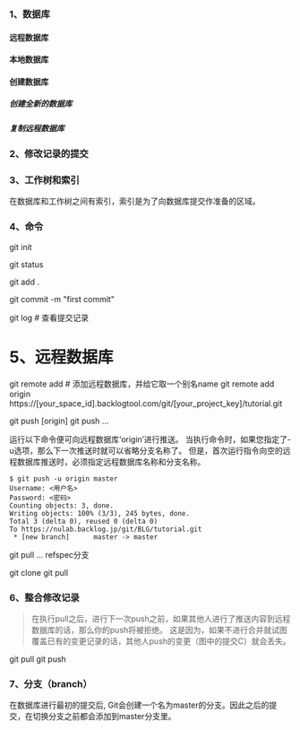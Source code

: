 ### 1、数据库
#### 远程数据库

#### 本地数据库

#### 创建数据库

##### 创建全新的数据库

##### 复制远程数据库


### 2、修改记录的提交


### 3、工作树和索引
在数据库和工作树之间有索引，索引是为了向数据库提交作准备的区域。


### 4、命令
git init

git status

git add .

git commit -m "first commit"

git log # 查看提交记录


# 5、远程数据库
git remote add <name> <url>   # 添加远程数据库，并给它取一个别名name
git remote add origin https://[your_space_id].backlogtool.com/git/[your_project_key]/tutorial.git

git push [origin]
git push <repository> <refspec>...

运行以下命令便可向远程数据库‘origin’进行推送。
当执行命令时，如果您指定了-u选项，那么下一次推送时就可以省略分支名称了。
但是，首次运行指令向空的远程数据库推送时，必须指定远程数据库名称和分支名称。
```
$ git push -u origin master
Username: <用户名>
Password: <密码>
Counting objects: 3, done.
Writing objects: 100% (3/3), 245 bytes, done.
Total 3 (delta 0), reused 0 (delta 0)
To https://nulab.backlog.jp/git/BLG/tutorial.git
 * [new branch]      master -> master
```

git pull <repository> <refspec>...  refspec分支


git clone
git pull


### 6、整合修改记录
>在执行pull之后，进行下一次push之前，如果其他人进行了推送内容到远程数据库的话，那么你的push将被拒绝。
>这是因为，如果不进行合并就试图覆盖已有的变更记录的话，其他人push的变更（图中的提交C）就会丢失。

git pull
git push


### 7、分支（branch）
在数据库进行最初的提交后, Git会创建一个名为master的分支。因此之后的提交，在切换分支之前都会添加到master分支里。




